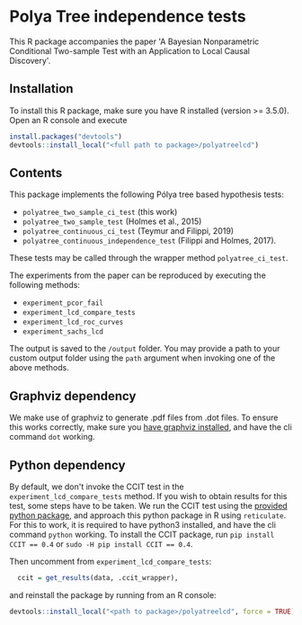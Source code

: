 # Polya Tree independence tests

This R package accompanies the paper 'A Bayesian Nonparametric Conditional Two-sample Test with an Application to Local Causal Discovery'.

## Installation

To install this R package, make sure you have R installed (version >= 3.5.0). Open an R console and execute

```R
install.packages("devtools")
devtools::install_local("<full path to package>/polyatreelcd")
```

## Contents

This package implements the following Pólya tree based hypothesis tests:

- ``polyatree_two_sample_ci_test`` (this work)
- ``polyatree_two_sample_test`` (Holmes et al., 2015)
- ``polyatree_continuous_ci_test`` (Teymur and Filippi, 2019)
- ``polyatree_continuous_independence_test`` (Filippi and Holmes, 2017).

These tests may be called through the wrapper method ``polyatree_ci_test``.

The experiments from the paper can be reproduced by executing the following methods:

- ``experiment_pcor_fail``
- ``experiment_lcd_compare_tests``
- ``experiment_lcd_roc_curves``
- ``experiment_sachs_lcd``

The output is saved to the ``/output`` folder. You may provide a path to your custom output folder using the ``path`` argument when invoking one of the above methods.

## Graphviz dependency

We make use of graphviz to generate .pdf files from .dot files. To ensure this works correctly, make sure you [have graphviz installed](http://www.graphviz.org/download/), and have the cli command ``dot`` working.

## Python dependency

By default, we don't invoke the CCIT test in the ``experiment_lcd_compare_tests`` method. If you wish to obtain results for this test, some steps have to be taken. We run the CCIT test using the [provided python package](https://github.com/rajatsen91/CCIT), and approach this python package in R using ``reticulate``. For this to work, it is required to have python3 installed, and have the cli command ``python`` working. To install the CCIT package, run ``pip install CCIT == 0.4`` or ``sudo -H pip install CCIT == 0.4``.

Then uncomment from ``experiment_lcd_compare_tests``:

```R
  ccit = get_results(data, .ccit_wrapper),
```

and reinstall the package by running from an R console:

```R
devtools::install_local("<path to package>/polyatreelcd", force = TRUE)
```
